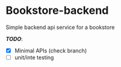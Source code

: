 # Bookstore-backend
Simple backend api service for a bookstore 

***TODO***: 
- [x] Minimal APIs (check branch)
- [ ] unit/inte testing
